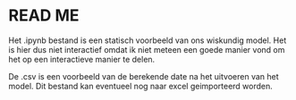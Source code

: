 # READ ME
Het .ipynb bestand is een statisch voorbeeld van ons wiskundig model. Het is hier dus niet interactief omdat ik niet meteen een goede manier vond om het op een interactieve manier te delen.

De .csv is een voorbeeld van de berekende date na het uitvoeren van het model. Dit bestand kan eventueel nog naar excel geimporteerd worden.
